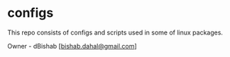 # configs

This repo consists of configs and scripts used in some of linux packages. 

Owner - dBishab [bishab.dahal@gmail.com]